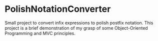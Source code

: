 # PolishNotationConverter
Small project to convert infix expressions to polish postfix notation. This project is a brief demonstration of my grasp of some Object-Oriented Programming and MVC principles.
